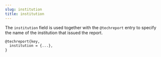 ```yaml
---
slug: institution
title: institution
---
```


The `institution` field is used together with the `@techreport` entry to specify the name of the institution that issued the report.


```tex
@techreport{key,
  institution = {...},
}
